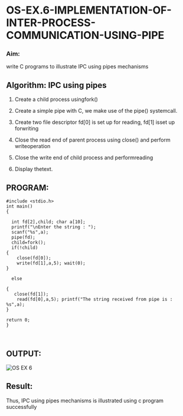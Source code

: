 # OS-EX.6-IMPLEMENTATION-OF-INTER-PROCESS-COMMUNICATION-USING-PIPE

### Aim: 

write C programs to illustrate IPC using pipes mechanisms

## Algorithm:  IPC using pipes

1. Create a child process usingfork()

2. Create a simple pipe with C, we make use of the pipe() systemcall.

3. Create two file descriptor fd[0] is set up for reading, fd[1] isset up forwriting

4. Close the read end of parent process using close() and perform writeoperation


5. Close the write end of child process and performreading

6. Display thetext.

##  PROGRAM:
```
#include <stdio.h>
int main()
{

  int fd[2],child; char a[10];
  printf("\nEnter the string : ");
  scanf("%s",a);
  pipe(fd);
  child=fork();
  if(!child)
{
    close(fd[0]);
    write(fd[1],a,5); wait(0);
}

  else

{
   close(fd[1]);
    read(fd[0],a,5); printf("The string received from pipe is : %s",a);
}

return 0;
}



```
##  OUTPUT:

![OS EX 6](https://github.com/dhinesh00406/OS-EX.6-IMPLEMENTATION-OF-INTER-PROCESS-COMMUNICATION-USING-PIPE/assets/147149471/8d283b1d-be01-4f50-adb8-0be6dfb2277c)






##  Result: 

Thus, IPC using pipes mechanisms is illustrated using c program successfully
